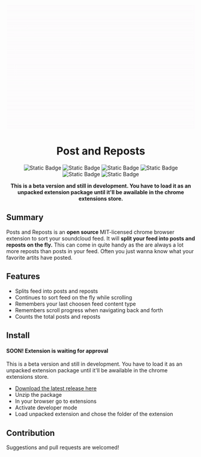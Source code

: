 <p align="center">
    <img src="./assets/Posts and Reposts.gif"
    width="500">
</p>

<h1 align="center">
Post and Reposts
</h1>

<div align="center">


![Static Badge](https://img.shields.io/badge/beta-585858?style=for-the-badge)
![Static Badge](https://img.shields.io/badge/version-1.0.0-blue?style=for-the-badge)
![Static Badge](https://img.shields.io/badge/build-passing-brightgreen?style=for-the-badge)
![Static Badge](https://img.shields.io/badge/coverage-90%25-brightgreen?style=for-the-badge)
![Static Badge](https://img.shields.io/badge/license-MIT-orange?style=for-the-badge)
![Static Badge](https://img.shields.io/badge/contributers-1-red?style=for-the-badge)

**This is a beta version and still in development. You have to load it as an unpacked extension package until it'll be awailable in the chrome extensions store.**
</div>

## Summary
Posts and Reposts is an **open source** MIT-licensed chrome browser extension to sort your soundcloud feed. It will **split your feed into posts and reposts on the fly.** This can come in quite handy as the are always a lot more reposts than posts in your feed. Often you just wanna know what your favorite artits have posted.

## Features

- Splits feed into posts and reposts
- Continues to sort feed on the fly while scrolling
- Remembers your last choosen feed content type
- Remembers scroll progress when navigating back and forth
- Counts the total posts and reposts

## Install

#### SOON! Extension is waiting for approval

This is a beta version and still in development. You have to load it as an unpacked extension package until it'll be awailable in the chrome extensions store. 

- [Download the latest release here](https://github.com/simonsagstetter/postsandreposts/releases)
- Unzip the package
- In your browser go to extensions
- Activate developer mode
- Load unpacked extension and chose the folder of the extension

## Contribution

Suggestions and pull requests are welcomed!

